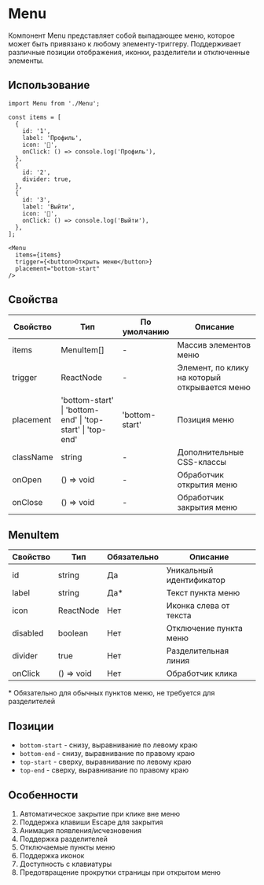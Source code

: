 # Menu

Компонент Menu представляет собой выпадающее меню, которое может быть привязано к любому элементу-триггеру. Поддерживает различные позиции отображения, иконки, разделители и отключенные элементы.

## Использование

```tsx
import Menu from './Menu';

const items = [
  {
    id: '1',
    label: 'Профиль',
    icon: '👤',
    onClick: () => console.log('Профиль'),
  },
  {
    id: '2',
    divider: true,
  },
  {
    id: '3',
    label: 'Выйти',
    icon: '🚪',
    onClick: () => console.log('Выйти'),
  },
];

<Menu
  items={items}
  trigger={<button>Открыть меню</button>}
  placement="bottom-start"
/>
```

## Свойства

| Свойство | Тип | По умолчанию | Описание |
|----------|-----|--------------|----------|
| items | MenuItem[] | - | Массив элементов меню |
| trigger | ReactNode | - | Элемент, по клику на который открывается меню |
| placement | 'bottom-start' \| 'bottom-end' \| 'top-start' \| 'top-end' | 'bottom-start' | Позиция меню |
| className | string | - | Дополнительные CSS-классы |
| onOpen | () => void | - | Обработчик открытия меню |
| onClose | () => void | - | Обработчик закрытия меню |

## MenuItem

| Свойство | Тип | Обязательно | Описание |
|----------|-----|-------------|----------|
| id | string | Да | Уникальный идентификатор |
| label | string | Да* | Текст пункта меню |
| icon | ReactNode | Нет | Иконка слева от текста |
| disabled | boolean | Нет | Отключение пункта меню |
| divider | true | Нет | Разделительная линия |
| onClick | () => void | Нет | Обработчик клика |

\* Обязательно для обычных пунктов меню, не требуется для разделителей

## Позиции

- `bottom-start` - снизу, выравнивание по левому краю
- `bottom-end` - снизу, выравнивание по правому краю
- `top-start` - сверху, выравнивание по левому краю
- `top-end` - сверху, выравнивание по правому краю

## Особенности

1. Автоматическое закрытие при клике вне меню
2. Поддержка клавиши Escape для закрытия
3. Анимация появления/исчезновения
4. Поддержка разделителей
5. Отключаемые пункты меню
6. Поддержка иконок
7. Доступность с клавиатуры
8. Предотвращение прокрутки страницы при открытом меню 